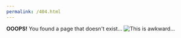 ```yaml
---
permalink: /404.html
---
```

**OOOPS!** You found a page that doesn't exist...
![This is awkward...](https://synthesis-asu-tml.github.io/Media-Choreography-Lower-Division/forky.jpg)
